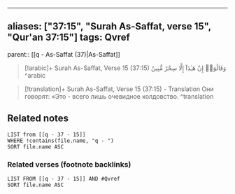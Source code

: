 
---
aliases: ["37:15", "Surah As-Saffat, verse 15", "Qur'an 37:15"]
tags: Qvref
---

parent:: [[q - As-Saffat (37)|As-Saffat]]

> [!arabic]+ Surah As-Saffat, Verse 15 (37:15)
> <span class="quran-arabic">وَقَالُوٓا۟ إِنْ هَـٰذَآ إِلَّا سِحْرٌ مُّبِينٌ</span>
^arabic

> [!translation]+ Surah As-Saffat, Verse 15 (37:15) - Translation
> Они говорят: «Это - всего лишь очевидное колдовство.
^translation



## Related notes
```dataview
LIST from [[q - 37 - 15]]
WHERE !contains(file.name, "q - ")
SORT file.name ASC
```

### Related verses (footnote backlinks)
```dataview
LIST FROM [[q - 37 - 15]] AND #Qvref
SORT file.name ASC
```

